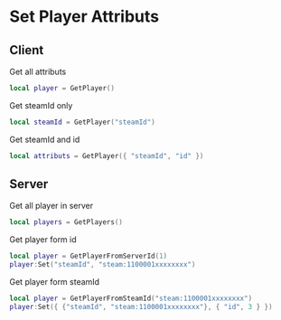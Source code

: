 # Set Player Attributs

## Client

Get all attributs
```lua
local player = GetPlayer()
```

Get steamId only
```lua
local steamId = GetPlayer("steamId")
```

Get steamId and id
```lua
local attributs = GetPlayer({ "steamId", "id" })
```

## Server

Get all player in server
```lua
local players = GetPlayers()
```

Get player form id
```lua
local player = GetPlayerFromServerId(1)
player:Set("steamId", "steam:1100001xxxxxxxx")
```

Get player form steamId
```lua
local player = GetPlayerFromSteamId("steam:1100001xxxxxxxx")
player:Set({ {"steamId", "steam:1100001xxxxxxxx"}, { "id", 3 } })
```
